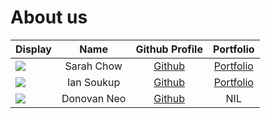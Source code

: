 # About us

Display |    Name    | Github Profile | Portfolio 
--------|:----------:|:--------------:|:---------:
![](https://via.placeholder.com/100.png?text=Photo) | Sarah Chow | [Github](https://github.com/sarahchow03) | [Portfolio](docs/team/johndoe.md)
![](https://via.placeholder.com/100.png?text=Photo) | Ian Soukup | [Github](https://github.com/iaso1774) | [Portfolio](docs/team/johndoe.md)
![](https://via.placeholder.com/100.png?text=Photo) | Donovan Neo | [Github](/https://github.com/xenthm) | NIL
